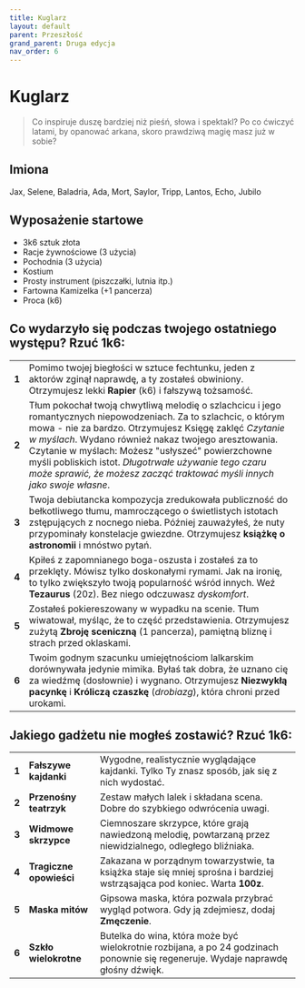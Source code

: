 ```yaml
---
title: Kuglarz
layout: default
parent: Przeszłość
grand_parent: Druga edycja
nav_order: 6
---
```


# Kuglarz

> Co inspiruje duszę bardziej niż pieśń, słowa i spektakl? Po co ćwiczyć latami, by opanować arkana, skoro prawdziwą magię masz już w sobie? 

## Imiona

Jax, Selene, Baladria, Ada, Mort, Saylor, Tripp, Lantos, Echo, Jubilo   

## Wyposażenie startowe

- 3k6 sztuk złota
- Racje żywnościowe (3 użycia)
- Pochodnia (3 użycia) 
- Kostium
- Prosty instrument (piszczałki, lutnia itp.)
- Fartowna Kamizelka (+1 pancerza)
- Proca (k6)

## Co wydarzyło się podczas twojego ostatniego występu? Rzuć 1k6:

|       |                                                                                                                                                                                                                                                                                                                                               |
| ----- | --------------------------------------------------------------------------------------------------------------------------------------------------------------------------------------------------------------------------------------------------------------------------------------------------------------------------------------------- |
| **1** | Pomimo twojej biegłości w sztuce fechtunku, jeden z aktorów zginął naprawdę, a ty zostałeś obwiniony. Otrzymujesz lekki **Rapier** (k6) i fałszywą tożsamość.                                                                                      |
| **2** | Tłum pokochał twoją chwytliwą melodię o szlachcicu i jego romantycznych niepowodzeniach. Za to szlachcic, o którym mowa - nie za bardzo. Otrzymujesz Księgę zaklęć _Czytanie w myślach_. Wydano również nakaz twojego aresztowania. Czytanie w myślach: Możesz "usłyszeć" powierzchowne myśli pobliskich istot. _Długotrwałe używanie tego czaru może sprawić, że możesz zacząć traktować myśli innych jako swoje własne_.   |
| **3** | Twoja debiutancka kompozycja zredukowała publiczność do bełkotliwego tłumu, mamroczącego o świetlistych istotach zstępujących z nocnego nieba. Później zauważyłeś, że nuty przypominały konstelacje gwiezdne. Otrzymujesz **książkę o astronomii** i mnóstwo pytań.                        |
| **4** | Kpiłeś z zapomnianego boga-oszusta i zostałeś za to przeklęty. Mówisz tylko doskonałymi rymami. Jak na ironię, to tylko zwiększyło twoją popularność wśród innych. Weź **Tezaurus** (20z). Bez niego odczuwasz _dyskomfort_.                                                                          |
| **5** | Zostałeś pokiereszowany w wypadku na scenie. Tłum wiwatował, myśląc, że to część przedstawienia. Otrzymujesz zużytą **Zbroję sceniczną** (1 pancerza), pamiętną bliznę i strach przed oklaskami.                                                                                                                                                         |
| **6** | Twoim godnym szacunku umiejętnościom lalkarskim dorównywała jedynie mimika. Byłaś tak dobra, że uznano cię za wiedźmę (dosłownie) i wygnano. Otrzymujesz **Niezwykłą pacynkę** i **Króliczą czaszkę** (_drobiazg_), która chroni przed urokami.                                                                                                |

## Jakiego gadżetu nie mogłeś zostawić? Rzuć 1k6:

|       |                    |                                                                                                             |
| ----- | ------------------ | ----------------------------------------------------------------------------------------------------------- |
| **1** | **Fałszywe kajdanki**    | Wygodne, realistycznie wyglądające kajdanki. Tylko Ty znasz sposób, jak się z nich wydostać.                           |
| **2** | **Przenośny teatrzyk** | Zestaw małych lalek i składana scena. Dobre do szybkiego odwrócenia uwagi.                                    |
| **3** | **Widmowe skrzypce**   | Ciemnoszare skrzypce, które grają nawiedzoną melodię, powtarzaną przez niewidzialnego, odległego bliźniaka.                      |
| **4** | **Tragiczne opowieści**   | Zakazana w porządnym towarzystwie, ta książka staje się mniej sprośna i bardziej wstrząsająca pod koniec. Warta **100z**. |
| **5** | **Maska mitów**    | Gipsowa maska, która pozwala przybrać wygląd potwora. Gdy ją zdejmiesz, dodaj **Zmęczenie**.    |
| **6** | **Szkło wielokrotne**  | Butelka do wina, która może być wielokrotnie rozbijana, a po 24 godzinach ponownie się regeneruje. Wydaje naprawdę głośny dźwięk.        |
